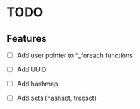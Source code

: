 # TODO

## Features

* [ ] Add user pointer to \*\_foreach functions

* [ ] Add UUID
* [ ] Add hashmap
* [ ] Add sets (hashset, treeset)

